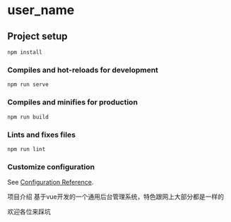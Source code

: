 # user_name

## Project setup
```
npm install
```

### Compiles and hot-reloads for development
```
npm run serve
```

### Compiles and minifies for production
```
npm run build
```

### Lints and fixes files
```
npm run lint
```

### Customize configuration
See [Configuration Reference](https://cli.vuejs.org/config/).

项目介绍
基于vue开发的一个通用后台管理系统，特色跟网上大部分都是一样的

欢迎各位来踩坑
